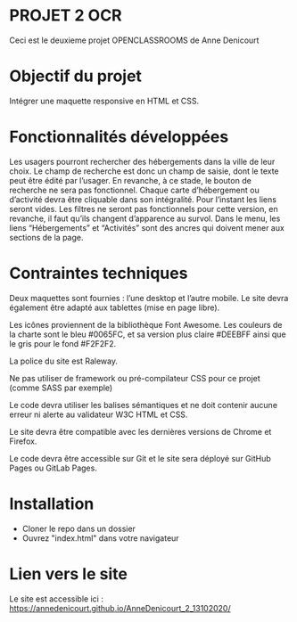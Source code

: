 # PROJET 2 OCR

Ceci est le deuxieme projet OPENCLASSROOMS de Anne Denicourt


# Objectif du projet

Intégrer une maquette responsive en HTML et CSS. 

# Fonctionnalités développées

Les usagers pourront rechercher des hébergements dans la ville de leur choix. Le champ de recherche est donc un champ de saisie, dont le texte peut être édité par l’usager. En revanche, à ce stade, le bouton de recherche ne sera pas fonctionnel.
Chaque carte d’hébergement ou d’activité devra être cliquable dans son intégralité. Pour l’instant les liens seront vides.
Les filtres ne seront pas fonctionnels pour cette version, en revanche, il faut qu’ils changent d’apparence au survol. 
Dans le menu, les liens “Hébergements” et “Activités” sont des ancres qui doivent mener aux sections de la page.
 

# Contraintes techniques

Deux maquettes sont fournies  : l’une desktop et l’autre mobile. Le site devra également être adapté aux tablettes (mise en page libre). 

Les icônes proviennent de la bibliothèque Font Awesome. Les couleurs de la charte sont le bleu #0065FC, et sa version plus claire #DEEBFF ainsi que le gris pour le fond #F2F2F2.

La police du site est Raleway.

Ne pas utiliser de framework ou pré-compilateur CSS pour ce projet (comme SASS par exemple)

Le code devra utiliser les balises sémantiques et ne doit contenir aucune erreur ni alerte au validateur W3C HTML et CSS.

Le site devra être compatible avec les dernières versions de Chrome et Firefox.

Le code devra être accessible sur Git et le site sera déployé sur GitHub Pages ou GitLab Pages.

# Installation

- Cloner le repo dans un dossier
- Ouvrez "index.html" dans votre navigateur


# Lien vers le site 

Le site est accessible ici : https://annedenicourt.github.io/AnneDenicourt_2_13102020/

 
